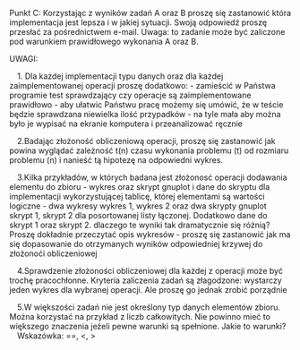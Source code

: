 Punkt C:
    Korzystając z wyników zadań A oraz B proszę się zastanowić która implementacja jest lepsza i w jakiej sytuacji. Swoją odpowiedź proszę przesłać za pośrednictwem e-mail. 
    Uwaga: to zadanie może być zaliczone pod warunkiem prawidłowego wykonania A oraz B.


UWAGI:

&emsp;1. Dla każdej implementacji typu danych oraz dla każdej zaimplementowanej operacji proszę dodatkowo:
        - zamieścić w Państwa programie test sprawdzający czy operacje są zaimplementowane prawidłowo
        - aby ułatwic Państwu pracę możemy się umówić, że w teście będzie sprawdzana niewielka ilość przypadków - na tyle mała aby można było je wypisać na ekranie komputera i przeanalizować ręcznie

&emsp;2.Badając złożoność obliczeniową operacji, proszę się zastanowić jak powina wyglądać zależność t(n) czasu wykonania problemu (t) od rozmiaru problemu (n) i nanieść tą hipotezę na odpowiedni wykres.

&emsp;3.Kilka przykładów, w których badana jest złożonosć operacji dodawania elementu do zbioru
        - wykres oraz skrypt gnuplot i dane do skryptu dla implementacji wykorzystującej tablicę, której elementami są wartości logiczne
        - dwa wykresy wykres 1, wykres 2 oraz dwa skrypty gnuplot skrypt 1, skrypt 2 dla posortowanej listy łączonej. Dodatkowo dane do skrypt 1 oraz skrypt 2.
            dlaczego te wyniki tak dramatycznie się różnią? Proszę dokładnie przeczytać opis wykresów
        - proszę się zastanowić jak ma się dopasowanie do otrzymanych wyników odpowiedniej krzywej do złożonoći obliczeniowej

&emsp;4.Sprawdzenie złożoności obliczeniowej dla każdej z operacji może być trochę pracochłonne. Kryteria zaliczenia zadań są złagodzone: wystarczy jeden wykres dla wybranej operacji. Ale proszę go jednak zrobić porządnie 

&emsp;5.W większości zadań nie jest określony typ danych elementów zbioru. Można korzystać na przykład z liczb całkowitych. Nie powinno mieć to większego znaczenia jeżeli pewne warunki są spełnione. Jakie to warunki?
&emsp;Wskazówka: ==, <, >
